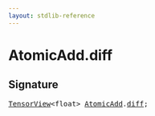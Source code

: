 ```yaml
---
layout: stdlib-reference
---
```


# AtomicAdd.diff

## Signature
<pre>
<a href="/stdlib-reference/types/tensorview-06/index" class="code_type">TensorView</a>&lt;<span class="code_keyword">float</span>&gt; <a href="/stdlib-reference/types/atomicadd-06/index" class="code_type">AtomicAdd</a>.<a href="/stdlib-reference/types/atomicadd-06/diff" class="code_var">diff</a>;
</pre>

